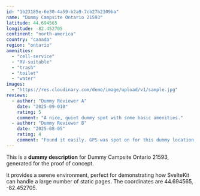```yaml
---
id: "1b23185e-6e30-4a59-b2a9-7cb27b2309ba"
name: "Dummy Campsite Ontario 21593"
latitude: 44.694565
longitude: -82.452705
continent: "north-america"
country: "canada"
region: "ontario"
amenities:
  - "cell-service"
  - "RV-suitable"
  - "trash"
  - "toilet"
  - "water"
images:
  - "https://res.cloudinary.com/demo/image/upload/v1/sample.jpg"
reviews:
  - author: "Dummy Reviewer A"
    date: "2025-09-010"
    rating: 5
    comment: "A nice, quiet dummy spot with some basic amenities."
  - author: "Dummy Reviewer B"
    date: "2025-08-05"
    rating: 4
    comment: "Found it easily. GPS was spot on for this dummy location."
---
```


This is a **dummy description** for Dummy Campsite Ontario 21593, generated for the proof of concept.

It provides a serene environment, perfect for demonstrating how SvelteKit can handle a large number of static pages. The coordinates are 44.694565, -82.452705.
